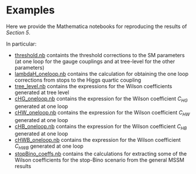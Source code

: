 # Examples

Here we provide the Mathematica notebooks for reproducing the results of *Section 5*.

In particular:

 * [threshold.nb](./threshold.nb) containts the threshold corrections to the SM parameters (at one loop for the gauge couplings and at tree-level for the other parameters)
 * [lambdaH_oneloop.nb](./lambdaH_oneloop.nb) contains the calculation for obtaining the one loop corrections from stops to the Higgs quartic coupling
 * [tree_level.nb](./tree_level.nb) contains the expressions for the Wilson coefficients generated at tree level
 * [cHG_oneloop.nb](./cHG_oneloop.nb) contains the expression for the Wilson coefficient $C_{HG}$ generated at one loop
 * [cHW_oneloop.nb](./cHW_oneloop.nb) contains the expression for the Wilson coefficient $C_{HW}$ generated at one loop
 * [cHB_oneloop.nb](./cHB_oneloop.nb) contains the expression for the Wilson coefficient $C_{HB}$ generated at one loop
 * [cHWB_oneloop.nb](./cHWB_oneloop.nb) contains the expression for the Wilson coefficient $C_{HWB}$ generated at one loop
 * [stopBino_coeffs.nb](./stopBino_coeffs.nb) contains the calculations for extracting some of the Wilson coefficients for the stop-Bino scenario from the general MSSM results